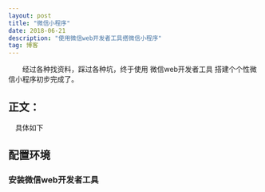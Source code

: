 ```yaml
---
layout: post
title: "微信小程序"
date: 2018-06-21 
description: "使用微信web开发者工具搭微信小程序"
tag: 博客 
---   
```


　　经过各种找资料，踩过各种坑，终于使用 微信web开发者工具 搭建个个性微信小程序初步完成了。
 

## 正文：
　具体如下
## 配置环境     

### 安装微信web开发者工具        


